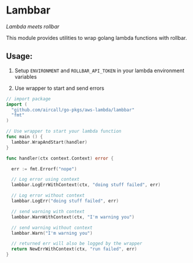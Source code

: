 # Lambbar

*Lambda meets rollbar*

This module provides utilities to wrap golang lambda functions with rollbar.

## Usage:

1. Setup `ENVIRONMENT` and `ROLLBAR_API_TOKEN` in your lambda environment variables

2. Use wrapper to start and send errors

```go
// import package
import (
  "github.com/aircall/go-pkgs/aws-lambda/lambbar"
  "fmt"
)

// Use wrapper to start your lambda function
func main () {
  lambbar.WrapAndStart(handler)
}

func handler(ctx context.Context) error {

  err := fmt.Errorf("nope")

  // Log error using context
  lambbar.LogErrWithContext(ctx, "doing stuff failed", err)

  // Log error without context
  lambbar.LogErr("doing stuff failed", err)

  // send warning with context
  lambbar.WarnWithContext(ctx, "I'm warning you")

  // send warning without context
  lambbar.Warn("I'm warning you")

  // returned err will also be logged by the wrapper
  return NewErrWithContext(ctx, "run failed", err)
}

```
